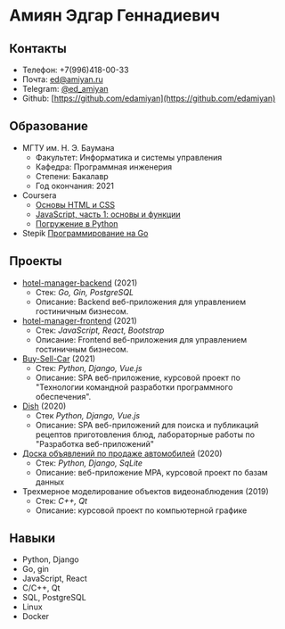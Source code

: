 # Амиян Эдгар Геннадиевич

## Контакты
* Телефон: +7(996)418-00-33
* Почта: ed@amiyan.ru
* Telegram: [@ed_amiyan](https://t.me/ed_amiyan)
* Github: [https://github.com/edamiyan](https://github.com/edamiyan)

## Образование
* МГТУ им. Н. Э. Баумана
    * Факультет: Информатика и системы управления
    * Кафедра: Программная инженерия
    * Степени: Бакалавр
    * Год окончания: 2021
* Coursera
    * [Основы HTML и CSS](https://coursera.org/share/39c679d3e8c233f352905a5a013c91af)
    * [JavaScript, часть 1: основы и функции](https://coursera.org/share/97d0d0e127b6aed3acb1dc1be157da4d)
    * [Погружение в Python](#)
* Stepik [Программирование на Go](https://stepik.org/cert/1047660)

## Проекты
* [hotel-manager-backend](https://github.com/edamiyan/hotel-manager-backend) (2021)
  * Стек: _Go, Gin, PostgreSQL_
  * Описание: Backend веб-приложения для управлением гостиничным бизнесом.
* [hotel-manager-frontend](https://github.com/edamiyan/hotel-manager-frontend) (2021)
  * Стек: _JavaScript, React, Bootstrap_
  * Описание: Frontend веб-приложения для управлением гостиничным бизнесом.
* [Buy-Sell-Car](https://github.com/Buy-Sell-Car) (2021)
  * Стек: _Python, Django, Vue.js_
  * Описание: SPA веб-приложение, курсовой проект по "Технологии командной разработки программного обеспечения".
* [Dish](https://github.com/edamiyan/Web) (2020)
  * Стек _Python, Django, Vue.js_
  * Описание: SPA веб-приложений для поиска и публикаций рецептов приготовления блюд, лабораторные работы по "Разработка веб-приложений" 
* [Доска объявлений по продаже автомобилей](https://github.com/edamiyan/django-project-2020) (2020)
  * Стек: _Python, Django, SqLite_
  * Описание: веб-приложение MPA, курсовой проект по базам данных
* Трехмерное моделирование объектов видеонаблюдения (2019)
  * Стек: _C++, Qt_
  * Описание: курсовой проект по компьютерной графике

## Навыки
* Python, Django
* Go, gin
* JavaScript, React
* C/C++, Qt
* SQL, PostgreSQL
* Linux
* Docker
